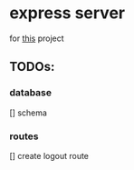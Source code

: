 # express server 
for [this](https://github.com/AnnaGraphic/codeknacker) project

## TODOs:
### database
  [] schema
### routes
  [] create logout route